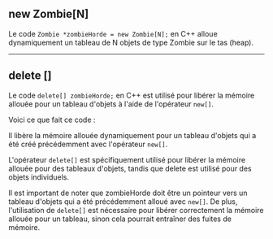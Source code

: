 
## new Zombie[N]

Le code `Zombie *zombieHorde = new Zombie[N];` en C++ alloue dynamiquement un tableau de N objets de type Zombie sur le tas (heap).

---

## delete []

Le code `delete[] zombieHorde;` en C++ est utilisé pour libérer la mémoire allouée pour un tableau d'objets à l'aide de l'opérateur `new[]`.

Voici ce que fait ce code :

Il libère la mémoire allouée dynamiquement pour un tableau d'objets qui a été créé précédemment avec l'opérateur `new[]`.

L'opérateur `delete[]` est spécifiquement utilisé pour libérer la mémoire allouée pour des tableaux d'objets, tandis que delete est utilisé pour des objets individuels.

Il est important de noter que zombieHorde doit être un pointeur vers un tableau d'objets qui a été précédemment alloué avec `new[]`. De plus, l'utilisation de `delete[]` est nécessaire pour libérer correctement la mémoire allouée pour un tableau, sinon cela pourrait entraîner des fuites de mémoire.